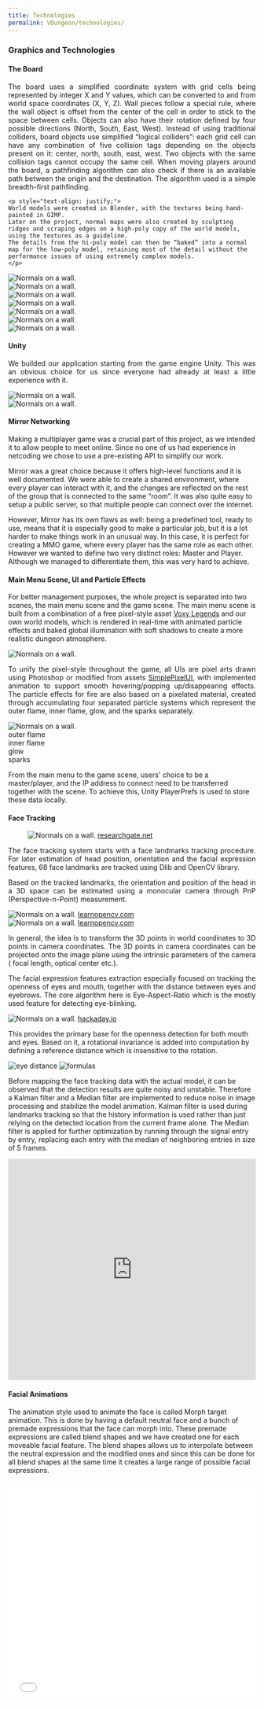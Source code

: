 ```yaml
---
title: Technologies
permalink: VDungeon/technologies/
---
```


### Graphics and Technologies

<div class="row">
  <div class="col s12 l6">
    <h4> The Board </h4>
    <p style="text-align: justify;">
    The board uses a simplified coordinate system with grid cells being represented by integer X and Y values, which can be converted to and from world space coordinates (X, Y, Z).
    Wall pieces follow a special rule, where the wall object is offset from the center of the cell in order to stick to the space between cells.
    Objects can also have their rotation defined by four possible directions (North, South, East, West).
    Instead of using traditional colliders, board objects use simplified “logical colliders”: each grid cell can have any combination of five collision tags depending on the objects present on it: center, north, south, east, west.
    Two objects with the same collision tags cannot occupy the same cell.
    When moving players around the board, a pathfinding algorithm can also check if there is an available path between the origin and the destination. The algorithm used is a simple breadth-first pathfinding. 
    </p>

    <p style="text-align: justify;">
    World models were created in Blender, with the textures being hand-painted in GIMP.
    Later on the project, normal maps were also created by sculpting ridges and scraping edges on a high-poly copy of the world models, using the textures as a guideline.
    The details from the hi-poly model can then be “baked” into a normal map for the low-poly model, retaining most of the detail without the performance issues of using extremely complex models.
    </p>
  </div>

  <div class="col s12 l6">
    <img src="/assets/images/vdungeon/normals.png" alt="Normals on a wall." class="responsive-img">
  </div>
  <div class="col s2 l1 right">
    <img src="https://upload.wikimedia.org/wikipedia/commons/thumb/4/45/The_GIMP_icon_-_gnome.svg/1024px-The_GIMP_icon_-_gnome.svg.png" alt="Normals on a wall." class="responsive-img">
  </div>
  <div class="col s2 l1 right">
    <img src="https://upload.wikimedia.org/wikipedia/commons/thumb/0/0c/Blender_logo_no_text.svg/1252px-Blender_logo_no_text.svg.png" alt="Normals on a wall." class="responsive-img">
  </div>
</div>

<div class="row">
  <div class="col s3">
    <img src="/assets/images/vdungeon/corner.png" alt="Normals on a wall." class="responsive-img">
  </div>
  <div class="col s3">
    <img src="/assets/images/vdungeon/door.png" alt="Normals on a wall." class="responsive-img">
  </div>
  <div class="col s3">
    <img src="/assets/images/vdungeon/pillar.png" alt="Normals on a wall." class="responsive-img">
  </div>
  <div class="col s3">
    <img src="/assets/images/vdungeon/wall.png" alt="Normals on a wall." class="responsive-img">
  </div>
</div>


<div class="row">
  <div class="col s12 m4">
    <h4> Unity </h4>
    <p style="text-align: justify;">
    We builded our application starting from the game engine Unity.
    This was an obvious choice for us since everyone had already at least a little experience with it.
    </p>
  </div>
  <div class="col s3 offset-s7 offset-m1">
    <img src="https://en.usens.com/wp-content/uploads/2017/12/ASJDkM91CLjQmt6oaNdk6g-unity-logo-white-rgb_smaller.png" alt="Normals on a wall." class="responsive-img">
  </div>
  <div class="col s2 offset-m2">
    <img src="/assets/images/vdungeon/mirror.png" alt="Normals on a wall." class="right responsive-img">
  </div>
</div>

#### Mirror Networking
Making a multiplayer game was a crucial part of this project, as we intended it to allow people to meet online. Since no one of us had experience in netcoding we chose to use a pre-existing API to simplify our work.

Mirror was a great choice because it offers high-level functions and it is well documented.
We were able to create a shared environment, where every player can interact with it, and the changes are reflected on the rest of the group that is connected to the same “room”. It was also quite easy to setup a public server, so that multiple people can connect over the internet.

However, Mirror has its own flaws as well: being a predefined tool, ready to use, means that it is especially good to make a particular job, but it is a lot harder to make things work in an unusual way. In this case, it is perfect for creating a MMO game, where every player has the same role as each other. However we wanted to define two very distinct roles: Master and Player. Although we managed to differentiate them, this was very hard to achieve.


#### Main Menu Scene, UI and Particle Effects
For better management purposes, the whole project is separated into two scenes, the main menu scene and the game scene. The main menu scene is built from a combination of a free pixel-style asset [Voxy Legends](https://assetstore.unity.com/packages/3d/environments/dungeons/voxy-legends-environment-pack-vol-1-95825) and our own world models, which is rendered in real-time with animated particle effects and baked global illumination with soft shadows to create a more realistic dungeon atmosphere.



<div class="row">
  <div class="col s12 m8">
    <img src="/assets/images/vdungeon/room.gif" alt="Normals on a wall." class="responsive-img">
  </div>
  <div class="col m12 l4">
    <p style="text-align: justify;">
      To unify the pixel-style throughout the game, all UIs are pixel arts drawn using Photoshop or modified from assets
      <a href="https://assetstore.unity.com/packages/2d/gui/icons/simple-free-pixel-art-styled-ui-pack-165012?locale=zh-CN">SimplePixelUI</a>, with implemented animation to support smooth hovering/popping up/disappearing effects. The particle effects for fire are also based on a pixelated material, created through accumulating four separated particle systems which represent the outer flame, inner flame, glow, and the sparks separately.
    </p>
  </div>
  
  <div class="col s12 m8 l4">
    <img src="/assets/images/vdungeon/flames.gif" alt="Normals on a wall." class="responsive-img">
    <div class="row">
      <div class="col s3 center">outer flame</div>
      <div class="col s3 center">inner flame</div>
      <div class="col s3 center">glow</div>
      <div class="col s3 center">sparks</div>
    </div>
  </div>
</div>

From the main menu to the game scene, users' choice to be a master/player, and the IP address to connect need to be transferred together with the scene. To achieve this, Unity PlayerPrefs is used to store these data locally.



#### Face Tracking
<div class="row">
  <div class="col s12 m6 l3">
    <figure>
        <img src="/assets/images/vdungeon/landmarks.png" alt="Normals on a wall." class="responsive-img">
        <a href="https://www.researchgate.net/figure/The-68-landmarks-detected-by-dlib-library-This-image-was-created-by-Brandon-Amos-of-CMU_fig2_329392737">researchgate.net</a>
    </figure>
  </div>
  <div class="col s12 m6 l6">
    <p style="text-align: justify;">
      The face tracking system starts with a face landmarks tracking procedure.
      For later estimation of head position, orientation and the facial expression features,
      68 face landmarks are tracked using Dlib and OpenCV library.
    </p>
    <p style="text-align: justify;">
      Based on the tracked landmarks, the orientation and position of  the head in a 3D space can be estimated using a monocular camera through PnP (Perspective-n-Point) measurement.
    </p>
  </div>
  <div class="col s12 m6 l3">
        <img src="https://www.learnopencv.com/wp-content/uploads/2016/09/pose-estimation-requirements-opencv.jpg" alt="Normals on a wall." class="responsive-img">
        <a href="https://www.learnopencv.com/head-pose-estimation-using-opencv-and-dlib/">learnopencv.com</a>
  </div>
</div>

<div class="row">
  <div class="col s12 m6 l3">
        <img src="https://www.learnopencv.com/wp-content/uploads/2016/09/ImageFormationEquation.jpg" alt="Normals on a wall." class="responsive-img">
        <a href="https://www.learnopencv.com/head-pose-estimation-using-opencv-and-dlib/">learnopencv.com</a>
  </div>
  <div class="col s12 m6 l6">
    <p style="text-align: justify;">
In general, the idea is to transform the 3D points in world coordinates to 3D points in camera coordinates. The 3D points in camera coordinates can be projected onto the image plane using the intrinsic parameters of the camera ( focal length, optical center etc.).
    </p>
    <p style="text-align: justify;">
The facial expression features extraction especially focused on tracking the openness of eyes and mouth, together with the distance between eyes and eyebrows. The core algorithm here is  Eye-Aspect-Ratio which is the mostly used feature for detecting eye-blinking. 
    </p>
  </div>
  <div class="col s12 m6 l3">
        <img src="https://lh5.googleusercontent.com/NEdpVPSIHlb6vKjJ86d3Q_spX0MrYB33GeMvdn3J3k4B4kr87Jpy7YBw4shn1JfwpXEOfNzjIhEHpsDh-dndx2j-riFGiDgbqk7diPEGl5mA__sgDKUuczbJd5tCUKSALwIJ6zp3" alt="Normals on a wall." class="responsive-img">
        <a href="https://hackaday.io/project/27552-blinktotext/log/68360-eye-blink-detection-algorithms#:~:text=The%20Eye%20Aspect%20Ratio%20is,defined%20by%20the%20below%20equation.&text=A%20program%20can%20determine%20if,is%20another%20facial%20landmark%20plotter">hackaday.io</a>
  </div>
</div>

This provides the primary base for the openness detection for both mouth and eyes. Based on it, a rotational invariance is added into computation by defining a reference distance which is insensitive to the rotation.

![eye distance](/assets/images/vdungeon/eye-distance.jpg)
![formulas](/assets/images/vdungeon/formulas.png)

Before mapping the face tracking data with the actual model, it can be observed that the detection results are quite noisy and unstable. Therefore a Kalman filter and a Median filter are implemented to reduce noise in image processing and stabilize the model animation. Kalman filter is used during landmarks tracking so that the history information is used rather than just relying on the detected location from the current frame alone. The Median filter is applied for further optimization by running through the signal entry by entry, replacing each entry with the median of neighboring entries in size of 5 frames.

  <div class="row">
    <div class="col s12 m10 offset-m1">
      <div class="video-container">
        <iframe src="https://drive.google.com/file/d/13Ukt8FZSQ7iln_6pwLit37NQ6V0k7RrN/preview" width="100%" height="450px" frameborder="0" allowfullscreen></iframe>
      </div>
    </div>
  </div>

#### Facial Animations
The animation style used to animate the face is called Morph target animation. This is done by having a default neutral face and a bunch of premade expressions that the face can morph into. These premade expressions are called blend shapes and we have created one for each moveable facial  feature. The blend shapes allows us to interpolate between the neutral expression and the modified ones and since this can be done for all blend shapes at the same time it creates a large range of possible facial expressions.

  <div class="row">
    <div class="col s12 m10 offset-m1">
      <div class="video-container">
        <iframe src="/assets/videos/blendshape_Trim.mp4" width="100%" height="450px" frameborder="0" allowfullscreen></iframe>
      </div>
    </div>
  </div>
